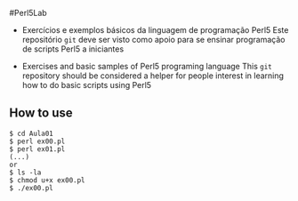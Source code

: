 #Perl5Lab

* Exercícios e exemplos básicos da linguagem de programação Perl5
Este repositório `git` deve ser visto como apoio para se ensinar programação de scripts Perl5 a iniciantes


* Exercises and basic samples of Perl5 programing language
This `git` repository should be considered a helper for people interest in learning how to do
basic scripts using Perl5 


## How to use

```
$ cd Aula01
$ perl ex00.pl
$ perl ex01.pl
(...)
or
$ ls -la
$ chmod u+x ex00.pl
$ ./ex00.pl
```
